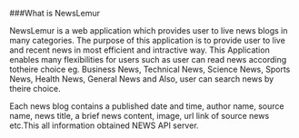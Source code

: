 ###What is NewsLemur


NewsLemur is a web application which provides user to live news blogs in many categories. The purpose of this application is to provide user to live and recent news in most efficient and intractive way. This Application enables many flexibilities for users such as user can read news according totheire choice eg. Business News, Technical News, Science News, Sports News, Health News, General News and Also, user can search news by
theire choice.

Each news blog contains a published date and time, author name, source name, news title, a brief news content, image, url link of source news etc.This all information obtained NEWS API server.
